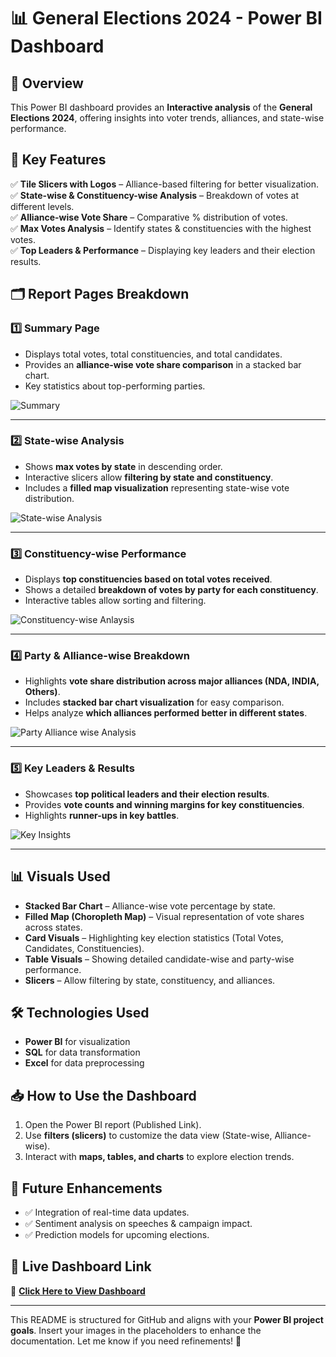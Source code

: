 # 📊 General Elections 2024 - Power BI Dashboard

## 🚀 Overview
This Power BI dashboard provides an **Interactive analysis** of the **General Elections 2024**, offering insights into voter trends, alliances, and state-wise performance.

## 📌 Key Features
✅ **Tile Slicers with Logos** – Alliance-based filtering for better visualization.  
✅ **State-wise & Constituency-wise Analysis** – Breakdown of votes at different levels.  
✅ **Alliance-wise Vote Share** – Comparative % distribution of votes.  
✅ **Max Votes Analysis** – Identify states & constituencies with the highest votes.  
✅ **Top Leaders & Performance** – Displaying key leaders and their election results.  

## 🗂 Report Pages Breakdown

### **1️⃣ Summary Page**
- Displays total votes, total constituencies, and total candidates.
- Provides an **alliance-wise vote share comparison** in a stacked bar chart.
- Key statistics about top-performing parties.

![Summary](https://github.com/user-attachments/assets/09031463-9874-4278-897a-2ad7b297c4c8)


---

### **2️⃣ State-wise Analysis**
- Shows **max votes by state** in descending order.
- Interactive slicers allow **filtering by state and constituency**.
- Includes a **filled map visualization** representing state-wise vote distribution.

![State-wise Analysis](https://github.com/user-attachments/assets/24dfeab6-ba18-4b77-b396-27dc978ce871)


---

### **3️⃣ Constituency-wise Performance**
- Displays **top constituencies based on total votes received**.
- Shows a detailed **breakdown of votes by party for each constituency**.
- Interactive tables allow sorting and filtering.

![Constituency-wise Anlaysis](https://github.com/user-attachments/assets/bc3cfb9c-68ed-4e67-b17a-47c6e406721b)


---

### **4️⃣ Party & Alliance-wise Breakdown**
- Highlights **vote share distribution across major alliances (NDA, INDIA, Others)**.
- Includes **stacked bar chart visualization** for easy comparison.
- Helps analyze **which alliances performed better in different states**.

![Party   Alliance wise Analysis](https://github.com/user-attachments/assets/739a2179-dee4-464e-8e07-9acb37411db3)


---

### **5️⃣ Key Leaders & Results**
- Showcases **top political leaders and their election results**.
- Provides **vote counts and winning margins for key constituencies**.
- Highlights **runner-ups in key battles**.

![Key Insights](https://github.com/user-attachments/assets/2386ac82-5031-4206-ab8f-80a6dd3a8ccb)


---

## 📊 Visuals Used
- **Stacked Bar Chart** – Alliance-wise vote percentage by state.  
- **Filled Map (Choropleth Map)** – Visual representation of vote shares across states.  
- **Card Visuals** – Highlighting key election statistics (Total Votes, Candidates, Constituencies).  
- **Table Visuals** – Showing detailed candidate-wise and party-wise performance.  
- **Slicers** – Allow filtering by state, constituency, and alliances.  

## 🛠 Technologies Used
- **Power BI** for visualization  
- **SQL** for data transformation  
- **Excel** for data preprocessing  

## 📥 How to Use the Dashboard
1. Open the Power BI report (Published Link).  
2. Use **filters (slicers)** to customize the data view (State-wise, Alliance-wise).  
3. Interact with **maps, tables, and charts** to explore election trends.  

## 🎯 Future Enhancements
- ✅ Integration of real-time data updates.  
- ✅ Sentiment analysis on speeches & campaign impact.  
- ✅ Prediction models for upcoming elections.  

## 📌 Live Dashboard Link
🔗 **[Click Here to View Dashboard]([your-published-powerbi-link](https://app.powerbi.com/view?r=eyJrIjoiMTY5NzJkNDEtMWQyZS00MDE1LWEzNzktMzBkZTBlZGFkZGEzIiwidCI6ImFkZjg3MmYwLTA1MTgtNDY3Zi1iMzUwLTAzNjMxODUzMTQxNCJ9))**  

---

This README is structured for GitHub and aligns with your **Power BI project goals**. Insert your images in the placeholders to enhance the documentation. Let me know if you need refinements! 🚀

